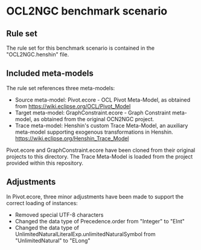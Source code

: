 # OCL2NGC benchmark scenario

## Rule set

The rule set for this benchmark scenario is contained in the "OCL2NGC.henshin" file.

## Included meta-models

The rule set references three meta-models:

* Source meta-model: Pivot.ecore - OCL Pivot Meta-Model, as obtained from https://wiki.eclipse.org/OCL/Pivot_Model
* Target meta-model: GraphConstraint.ecore - Graph Constraint meta-model, as obtained from the original OCN2NGC project.
* Trace meta-model: Henshin's custom Trace Meta-Model, an auxiliary meta-model supporting exogenous transformations in Henshin. https://wiki.eclipse.org/Henshin_Trace_Model
	
Pivot.ecore and GraphConstraint.ecore have been cloned from their original projects to this directory. The Trace Meta-Model is loaded from the project provided within this repository.

## Adjustments

In Pivot.ecore, three minor adjustments have been made to support the correct loading of instances:

* Removed special UTF-8 characters
* Changed the data type of Precedence.order from "Integer" to "EInt"
* Changed the data type of UnlimitedNaturalLiteralExp.unlimitedNaturalSymbol from "UnlimitedNatural" to "ELong"